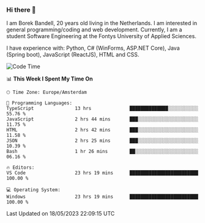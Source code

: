 ### Hi there 👋

I am Borek Bandell, 20 years old living in the Netherlands. I am interested in general programming/coding and web development. Currently, I am a student Software Engineering at the Fontys University of Applied Sciences.

I have experience with: Python, C# (WinForms, ASP.NET Core), Java (Spring boot), JavaScript (ReactJS), HTML and CSS.

<!--START_SECTION:waka-->
![Code Time](http://img.shields.io/badge/Code%20Time-583%20hrs%2042%20mins-blue)

📊 **This Week I Spent My Time On** 

```text
🕑︎ Time Zone: Europe/Amsterdam

💬 Programming Languages: 
TypeScript               13 hrs              ██████████████░░░░░░░░░░░   55.76 % 
JavaScript               2 hrs 44 mins       ███░░░░░░░░░░░░░░░░░░░░░░   11.75 % 
HTML                     2 hrs 42 mins       ███░░░░░░░░░░░░░░░░░░░░░░   11.58 % 
JSON                     2 hrs 25 mins       ███░░░░░░░░░░░░░░░░░░░░░░   10.39 % 
Bash                     1 hr 26 mins        ██░░░░░░░░░░░░░░░░░░░░░░░   06.16 % 

🔥 Editors: 
VS Code                  23 hrs 19 mins      █████████████████████████   100.00 % 

💻 Operating System: 
Windows                  23 hrs 19 mins      █████████████████████████   100.00 % 
```


 Last Updated on 18/05/2023 22:09:15 UTC
<!--END_SECTION:waka-->

<!--**tcBorek2002/tcBorek2002** is a ✨ _special_ ✨ repository because its `README.md` (this file) appears on your GitHub profile.

Here are some ideas to get you started:

- 🔭 I’m currently working on ...
- 🌱 I’m currently learning ...
- 👯 I’m looking to collaborate on ...
- 🤔 I’m looking for help with ...
- 💬 Ask me about ...
- 📫 How to reach me: ...
- 😄 Pronouns: ...
- ⚡ Fun fact: ...
-->
